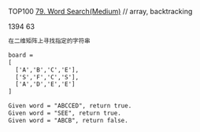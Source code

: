TOP100
[79. Word Search(Medium)](https://leetcode.com/problems/word-search/description/)
// array, backtracking

1394 63

```html
在二维矩阵上寻找指定的字符串

board =
[
  ['A','B','C','E'],
  ['S','F','C','S'],
  ['A','D','E','E']
]

Given word = "ABCCED", return true.
Given word = "SEE", return true.
Given word = "ABCB", return false.
```
